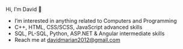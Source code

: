 Hi, I’m David 👋
- I’m interested in anything related to Computers and Programming
- C++, HTML, CSS/SCSS, JavaScript advanced skills 
- SQL, PL-SQL, Python, ASP.NET & Angular intermediate skills
- Reach me at davidmarian2012@gmail.com

<!---
davidmarian2012/davidmarian2012 is a ✨ special ✨ repository because its `README.md` (this file) appears on your GitHub profile.
You can click the Preview link to take a look at your changes.
--->
